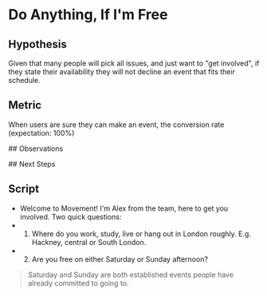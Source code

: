 # Do Anything, If I'm Free

## Hypothesis

Given that many people will pick all issues, and just want to "get involved", if they state their availability they will not decline an event that fits their schedule.

## Metric

When users are sure they can make an event, the conversion rate (expectation: 100%)

## Observations

## Next Steps

## Script

- Welcome to Movement! I'm Alex from the team, here to get you involved. Two quick questions:
- 1. Where do you work, study, live or hang out in London roughly. E.g. Hackney, central or South London.
- 2. Are you free on either Saturday or Sunday afternoon?

> Saturday and Sunday are both established events people have already committed to going to.